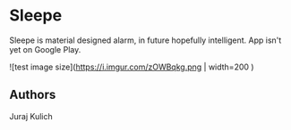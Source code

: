 # Sleepe
Sleepe is material designed alarm, in future hopefully intelligent.
App isn't yet on Google Play.


![test image size](https://i.imgur.com/zOWBqkg.png | width=200 )


## Authors
Juraj Kulich
